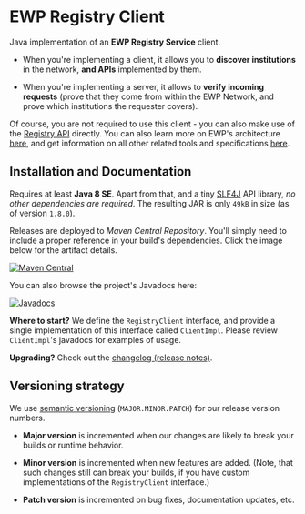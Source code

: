 EWP Registry Client
===================

Java implementation of an **EWP Registry Service** client.

 * When you're implementing a client, it allows you to **discover
   institutions** in the network, **and APIs** implemented by them.

 * When you're implementing a server, it allows to **verify incoming
   requests** (prove that they come from within the EWP Network, and prove
   which institutions the requester covers).

Of course, you are not required to use this client - you can also make use of
the [Registry API][registry-api] directly. You can also learn more on EWP's
architecture [here][architecture], and get information on all other related
tools and specifications [here][develhub].


Installation and Documentation
------------------------------

Requires at least **Java 8 SE**. Apart from that, and a tiny [SLF4J](http://slf4j.org/)
API library, *no other dependencies are required*. The resulting JAR is only
`49kB` in size (as of version `1.8.0`).

Releases are deployed to *Maven Central Repository*. You'll simply need to
include a proper reference in your build's dependencies. Click the image below
for the artifact details.

[
    ![Maven Central](https://maven-badges.herokuapp.com/maven-central/eu.erasmuswithoutpaper/ewp-registry-client/badge.svg)
](https://maven-badges.herokuapp.com/maven-central/eu.erasmuswithoutpaper/ewp-registry-client)

You can also browse the project's Javadocs here:

[
    ![Javadocs](http://javadoc.io/badge/eu.erasmuswithoutpaper/ewp-registry-client.svg?color=red)
](http://javadoc.io/doc/eu.erasmuswithoutpaper/ewp-registry-client)

**Where to start?** We define the `RegistryClient` interface, and provide a
single implementation of this interface called `ClientImpl`. Please review
`ClientImpl`'s javadocs for examples of usage.

**Upgrading?** Check out the [changelog (release notes)](CHANGELOG.md).


Versioning strategy
-------------------

We use [semantic versioning](http://semver.org/) (`MAJOR.MINOR.PATCH`) for our
release version numbers.

 * **Major version** is incremented when our changes are likely to break your
   builds or runtime behavior.

 * **Minor version** is incremented when new features are added. (Note, that
   such changes still can break your builds, if you have custom implementations
   of the `RegistryClient` interface.)

 * **Patch version** is incremented on bug fixes, documentation updates, etc.


[develhub]: http://developers.erasmuswithoutpaper.eu/
[architecture]: https://github.com/erasmus-without-paper/ewp-specs-architecture
[registry-api]: https://github.com/erasmus-without-paper/ewp-specs-api-registry
[registry-service]: https://registry.erasmuswithoutpaper.eu/
